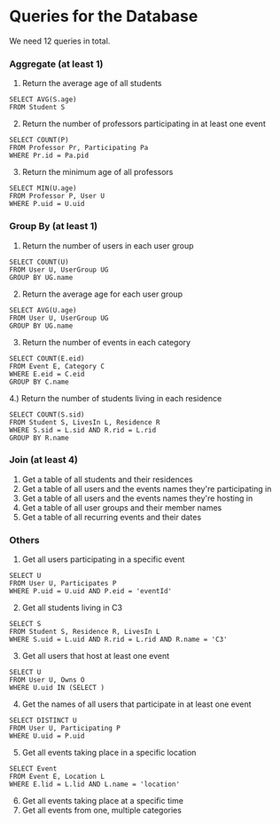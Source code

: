 # Queries for the Database

We need 12 queries in total.

### Aggregate (at least 1)

1) Return the average age of all students

```
SELECT AVG(S.age)
FROM Student S
```

2) Return the number of professors participating in at least one event

```
SELECT COUNT(P)
FROM Professor Pr, Participating Pa
WHERE Pr.id = Pa.pid
```

3) Return the minimum age of all professors

```
SELECT MIN(U.age)
FROM Professor P, User U
WHERE P.uid = U.uid
```


### Group By (at least 1)
1) Return the number of users in each user group

```
SELECT COUNT(U)
FROM User U, UserGroup UG
GROUP BY UG.name
```

2) Return the average age for each user group

```
SELECT AVG(U.age)
FROM User U, UserGroup UG
GROUP BY UG.name
```

3) Return the number of events in each category

```
SELECT COUNT(E.eid)
FROM Event E, Category C
WHERE E.eid = C.eid
GROUP BY C.name
```

4.) Return the number of students living in each residence

```
SELECT COUNT(S.sid)
FROM Student S, LivesIn L, Residence R
WHERE S.sid = L.sid AND R.rid = L.rid
GROUP BY R.name
```

### Join (at least 4)
1) Get a table of all students and their residences
2) Get a table of all users and the events names they're participating in
3) Get a table of all users and the events names they're hosting in
4) Get a table of all user groups and their member names
5) Get a table of all recurring events and their dates

### Others
1) Get all users participating in a specific event

```
SELECT U
FROM User U, Participates P
WHERE P.uid = U.uid AND P.eid = 'eventId'
```

2) Get all students living in C3

```
SELECT S
FROM Student S, Residence R, LivesIn L
WHERE S.uid = L.uid AND R.rid = L.rid AND R.name = 'C3'
```

3) Get all users that host at least one event

```
SELECT U
FROM User U, Owns O
WHERE U.uid IN (SELECT )
```

4) Get the names of all users that participate in at least one event

```
SELECT DISTINCT U
FROM User U, Participating P
WHERE U.uid = P.uid
```

5) Get all events taking place in a specific location

```
SELECT Event
FROM Event E, Location L
WHERE E.lid = L.lid AND L.name = 'location'
```

6) Get all events taking place at a specific time
7) Get all events from one, multiple categories
